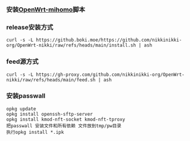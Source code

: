 ### 安装[OpenWrt-mihomo](https://github.com/morytyann/OpenWrt-mihomo)脚本

### release安装方式
```shell
curl -s -L https://github.boki.moe/https://github.com/nikkinikki-org/OpenWrt-nikki/raw/refs/heads/main/install.sh | ash
```
### feed源方式
```
curl -s -L https://gh-proxy.com/github.com/nikkinikki-org/OpenWrt-nikki/raw/refs/heads/main/feed.sh | ash
```


### 安装passwall
```
opkg update
opkg install openssh-sftp-server
opkg install kmod-nft-socket kmod-nft-tproxy
把passwall 安装文件和所有依赖 文件放到tmp/pw目录
执行opkg install *.ipk
```
